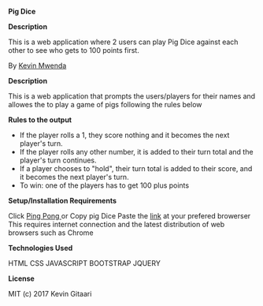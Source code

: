 <b>Pig Dice</b>

<b>Description </b>

This is a web application where 2 users can play Pig Dice against each other to see who gets to 100 points first.

By <a href="https://vinkematics.github.io/">Kevin Mwenda</a>

<b>Description</b>

This is a web application that prompts the users/players for their names and allowes the to play a game of pigs following the rules below

<b>Rules to the output</b>
<ul>
                <li>
                    If the player rolls a 1, they score nothing and it becomes the next player's turn.
                </li>
                <li>
                    If the player rolls any other number, it is added to their turn total and the player's turn continues.
                </li>
                <li>
                    If a player chooses to "hold", their turn total is added to their score, and it becomes the next player's turn.
                </li>
                <li>
                    To win: one of the players has to get 100 plus points
                </li>
            </ul>

<b>Setup/Installation Requirements</b>

Click <a href="https://vinkematics.github.io/pig-dice/">Ping Pong </a>
or 
Copy pig Dice Paste the <a href="https://vinkematics.github.io/pig-dice/">link</a> at your prefered browerser
This requires internet connection and the latest distribution of web browsers such as Chrome

<b>Technologies Used</b>

HTML
CSS
JAVASCRIPT
BOOTSTRAP
JQUERY

<b>License</b>

MIT (c) 2017 Kevin Gitaari